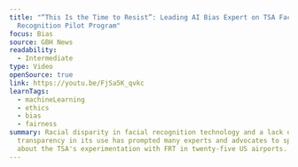 ```yaml
---
title: "“This Is the Time to Resist”: Leading AI Bias Expert on TSA Facial
  Recognition Pilot Program"
focus: Bias
source: GBH News
readability:
  - Intermediate
type: Video
openSource: true
link: https://youtu.be/FjSa5K_qvkc
learnTags:
  - machineLearning
  - ethics
  - bias
  - fairness
summary: Racial disparity in facial recognition technology and a lack of
  transparency in its use has prompted many experts and advocates to speak out
  about the TSA's experimentation with FRT in twenty-five US airports.
---
```

